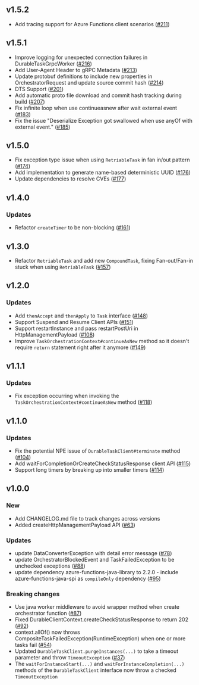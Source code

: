 ## v1.5.2
* Add tracing support for Azure Functions client scenarios ([#211](https://github.com/microsoft/durabletask-java/pull/211))

## v1.5.1
* Improve logging for unexpected connection failures in DurableTaskGrpcWorker ([#216](https://github.com/microsoft/durabletask-java/pull/216/files))
* Add User-Agent Header to gRPC Metadata ([#213](https://github.com/microsoft/durabletask-java/pull/213))
* Update protobuf definitions to include new properties in OrchestratorRequest and update source commit hash ([#214](https://github.com/microsoft/durabletask-java/pull/214))
* DTS Support ([#201](https://github.com/microsoft/durabletask-java/pull/201))
* Add automatic proto file download and commit hash tracking during build ([#207](https://github.com/microsoft/durabletask-java/pull/207))
* Fix infinite loop when use continueasnew after wait external event ([#183](https://github.com/microsoft/durabletask-java/pull/183))
* Fix the issue "Deserialize Exception got swallowed when use anyOf with external event." ([#185](https://github.com/microsoft/durabletask-java/pull/185))

## v1.5.0
* Fix exception type issue when using `RetriableTask` in fan in/out pattern ([#174](https://github.com/microsoft/durabletask-java/pull/174))
* Add implementation to generate name-based deterministic UUID ([#176](https://github.com/microsoft/durabletask-java/pull/176))
* Update dependencies to resolve CVEs ([#177](https://github.com/microsoft/durabletask-java/pull/177))


## v1.4.0

### Updates
* Refactor `createTimer` to be non-blocking ([#161](https://github.com/microsoft/durabletask-java/pull/161))

## v1.3.0
* Refactor `RetriableTask` and add new `CompoundTask`, fixing Fan-out/Fan-in stuck when using `RetriableTask` ([#157](https://github.com/microsoft/durabletask-java/pull/157))

## v1.2.0

### Updates
* Add `thenAccept` and `thenApply` to `Task` interface ([#148](https://github.com/microsoft/durabletask-java/pull/148))
* Support Suspend and Resume Client APIs ([#151](https://github.com/microsoft/durabletask-java/pull/151))
* Support restartInstance and pass restartPostUri in HttpManagementPayload ([#108](https://github.com/microsoft/durabletask-java/issues/108))
* Improve `TaskOrchestrationContext#continueAsNew` method so it doesn't require `return` statement right after it anymore ([#149](https://github.com/microsoft/durabletask-java/pull/149))

## v1.1.1

### Updates
* Fix exception occurring when invoking the `TaskOrchestrationContext#continueAsNew` method ([#118](https://github.com/microsoft/durabletask-java/issues/118))

## v1.1.0

### Updates
* Fix the potential NPE issue of `DurableTaskClient#terminate` method ([#104](https://github.com/microsoft/durabletask-java/issues/104))
* Add waitForCompletionOrCreateCheckStatusResponse client API ([#115](https://github.com/microsoft/durabletask-java/pull/115))
* Support long timers by breaking up into smaller timers ([#114](https://github.com/microsoft/durabletask-java/issues/114))

## v1.0.0

### New

* Add CHANGELOG.md file to track changes across versions
* Added createHttpManagementPayload API ([#63](https://github.com/microsoft/durabletask-java/issues/63))

### Updates

* update DataConverterException with detail error message ([#78](https://github.com/microsoft/durabletask-java/issues/78))
* update OrchestratorBlockedEvent and TaskFailedException to be unchecked exceptions ([#88](https://github.com/microsoft/durabletask-java/issues/88))
* update dependency azure-functions-java-library to 2.2.0 - include azure-functions-java-spi as `compileOnly` dependency ([#95](https://github.com/microsoft/durabletask-java/pull/95))

### Breaking changes

* Use java worker middleware to avoid wrapper method when create orchestrator function ([#87](https://github.com/microsoft/durabletask-java/pull/87))
* Fixed DurableClientContext.createCheckStatusResponse to return 202 ([#92](https://github.com/microsoft/durabletask-java/pull/92))
* context.allOf() now throws CompositeTaskFailedException(RuntimeException) when one or more tasks fail ([#54](https://github.com/microsoft/durabletask-java/issues/54))
* Updated `DurableTaskClient.purgeInstances(...)` to take a timeout parameter and throw `TimeoutException` ([#37](https://github.com/microsoft/durabletask-java/issues/37))
* The `waitForInstanceStart(...)` and `waitForInstanceCompletion(...)` methods of the `DurableTaskClient` interface now throw a checked `TimeoutException`
